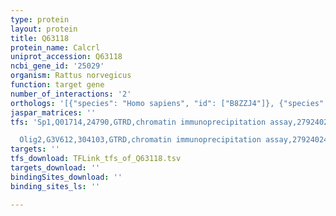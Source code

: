 ```yaml
---
type: protein
layout: protein
title: Q63118
protein_name: Calcrl
uniprot_accession: Q63118
ncbi_gene_id: '25029'
organism: Rattus norvegicus
function: target gene
number_of_interactions: '2'
orthologs: '[{"species": "Homo sapiens", "id": ["B8ZZJ4"]}, {"species": "Danio rerio", "id": ["<a href=\"/protein/z4yi91\">Z4YI91</a>"]}, {"species": "Mus musculus", "id": ["<a href=\"/protein/q9r1w5\">Q9R1W5</a>"]}]'
jaspar_matrices: ''
tfs: 'Sp1,Q01714,24790,GTRD,chromatin immunoprecipitation assay,27924024%5Buid%5D,No

  Olig2,G3V612,304103,GTRD,chromatin immunoprecipitation assay,27924024%5Buid%5D,No'
targets: ''
tfs_download: TFLink_tfs_of_Q63118.tsv
targets_download: ''
bindingSites_download: ''
binding_sites_ls: ''

---
```

